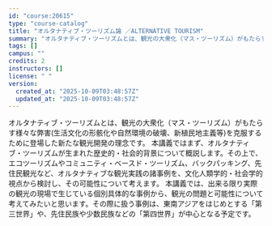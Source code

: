 ```yaml
---
id: "course:20615"
type: "course-catalog"
title: "オルタナティブ・ツーリズム論 ／ALTERNATIVE TOURISM"
summary: "オルタナティブ・ツーリズムとは、観光の大衆化（マス・ツーリズム）がもたらす様々な弊害(生活文化の形骸化や自然環境の破壊、新植民地主義等)を克服するために登場した新たな観光開発の理念です。 本講義ではまず、オルタナティブ・ツーリズムが生まれた…"
tags: []
campus: ""
credits: 2
instructors: []
license: " "
version:
  created_at: "2025-10-09T03:48:57Z"
  updated_at: "2025-10-09T03:48:57Z"
---
```


オルタナティブ・ツーリズムとは、観光の大衆化（マス・ツーリズム）がもたらす様々な弊害(生活文化の形骸化や自然環境の破壊、新植民地主義等)を克服するために登場した新たな観光開発の理念です。 本講義ではまず、オルタナティブ・ツーリズムが生まれた歴史的・社会的背景について概説します。その上で、エコツーリズムやコミュニティ・ベースド・ツーリズム、バックパッキング、先住民観光など、オルタナティブな観光実践の諸事例を、文化人類学的・社会学的視点から検討し、その可能性について考えます。 本講義では、出来る限り実際の観光の現場で生じている個別具体的な事例から、観光の問題と可能性について考えてみたいと思います。その際に扱う事例は、東南アジアをはじめとする「第三世界」や、先住民族や少数民族などの「第四世界」が中心となる予定です。
